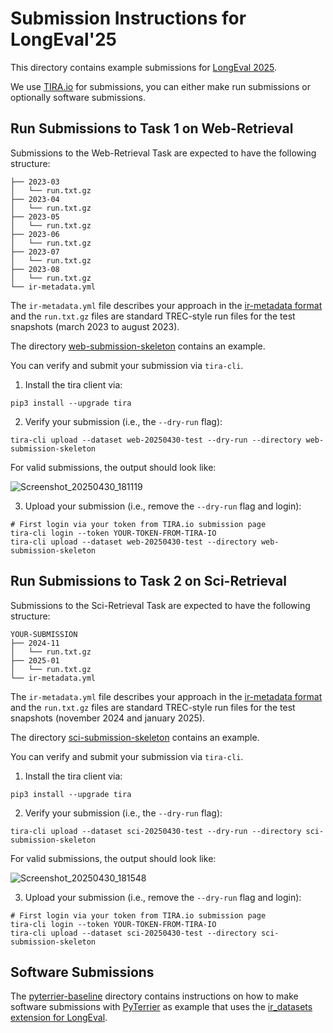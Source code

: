 # Submission Instructions for LongEval'25

This directory contains example submissions for [LongEval 2025](https://clef-longeval.github.io/).

We use [TIRA.io](https://www.tira.io/) for submissions, you can either make run submissions or optionally software submissions.

## Run Submissions to Task 1 on Web-Retrieval

Submissions to the Web-Retrieval Task are expected to have the following structure:

```
├── 2023-03
│   └── run.txt.gz
├── 2023-04
│   └── run.txt.gz
├── 2023-05
│   └── run.txt.gz
├── 2023-06
│   └── run.txt.gz
├── 2023-07
│   └── run.txt.gz
├── 2023-08
│   └── run.txt.gz
└── ir-metadata.yml
```

The `ir-metadata.yml` file describes your approach in the [ir-metadata format](https://www.ir-metadata.org/) and the `run.txt.gz` files are standard TREC-style run files for the test snapshots (march 2023 to august 2023).

The directory [web-submission-skeleton](web-submission-skeleton) contains an example.

You can verify and submit your submission via `tira-cli`.

1. Install the tira client via:

```
pip3 install --upgrade tira
```

2. Verify your submission (i.e., the `--dry-run` flag):

```
tira-cli upload --dataset web-20250430-test --dry-run --directory web-submission-skeleton
```

For valid submissions, the output should look like:

![Screenshot_20250430_181119](https://github.com/user-attachments/assets/1d03de4a-19e3-417c-beee-40a08469c4f4)


3. Upload your submission (i.e., remove the `--dry-run` flag and login):

```
# First login via your token from TIRA.io submission page
tira-cli login --token YOUR-TOKEN-FROM-TIRA-IO
tira-cli upload --dataset web-20250430-test --directory web-submission-skeleton
```

## Run Submissions to Task 2 on Sci-Retrieval

Submissions to the Sci-Retrieval Task are expected to have the following structure:

```
YOUR-SUBMISSION
├── 2024-11
│   └── run.txt.gz
├── 2025-01
│   └── run.txt.gz
└── ir-metadata.yml
```

The `ir-metadata.yml` file describes your approach in the [ir-metadata format](https://www.ir-metadata.org/) and the `run.txt.gz` files are standard TREC-style run files for the test snapshots (november 2024 and january 2025).

The directory [sci-submission-skeleton](sci-submission-skeleton) contains an example.

You can verify and submit your submission via `tira-cli`.

1. Install the tira client via:

```
pip3 install --upgrade tira
```

2. Verify your submission (i.e., the `--dry-run` flag):

```
tira-cli upload --dataset sci-20250430-test --dry-run --directory sci-submission-skeleton
```

For valid submissions, the output should look like:

![Screenshot_20250430_181548](https://github.com/user-attachments/assets/751fdaff-51fb-4259-acda-1d3907d48f26)


3. Upload your submission (i.e., remove the `--dry-run` flag and login):

```
# First login via your token from TIRA.io submission page
tira-cli login --token YOUR-TOKEN-FROM-TIRA-IO
tira-cli upload --dataset sci-20250430-test --directory sci-submission-skeleton
```

## Software Submissions

The [pyterrier-baseline](pyterrier-baseline) directory contains instructions on how to make software submissions with [PyTerrier](https://github.com/terrier-org/pyterrier) as example that uses the [ir_datasets extension for LongEval](https://github.com/clef-longeval/ir-datasets-longeval).
